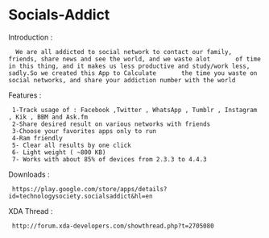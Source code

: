 Socials-Addict
==============

Introduction :
    
      We are all addicted to social network to contact our family, friends, share news and see the world, and we waste alot       of time in this thing, and it makes us less productive and study/work less, sadly.So we created this App to Calculate       the time you waste on social networks, and share your addiction number with the world
  
  
Features :
    
     1-Track usage of : Facebook ,Twitter , WhatsApp , Tumblr , Instagram , Kik , BBM and Ask.fm
     2-Share desired result on various networks with friends
     3-Choose your favorites apps only to run
     4-Ram friendly
     5- Clear all results by one click
     6- Light weight ( ~800 KB)
     7- Works with about 85% of devices from 2.3.3 to 4.4.3
     
     
     
     
Downloads :     
     
     https://play.google.com/store/apps/details?id=technologysociety.socialsaddict&hl=en
     
     
XDA Thread :

     http://forum.xda-developers.com/showthread.php?t=2705080
